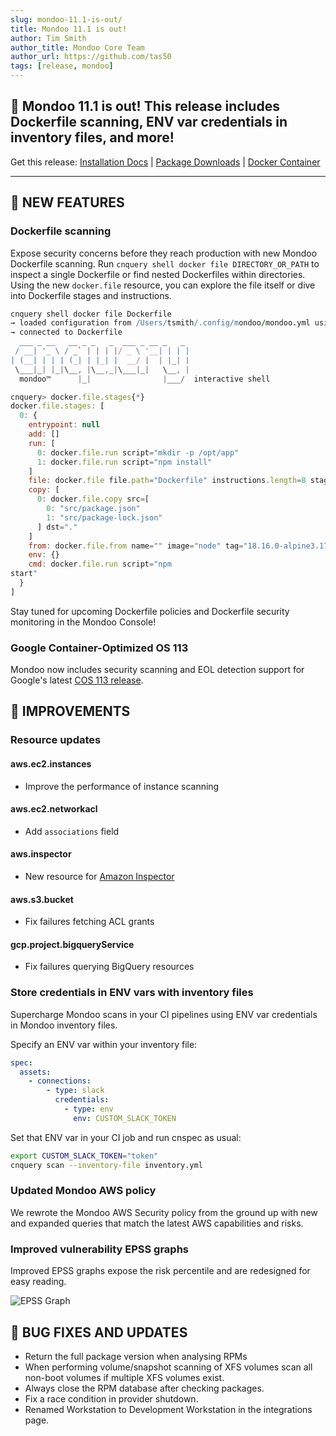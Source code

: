 ```yaml
---
slug: mondoo-11.1-is-out/
title: Mondoo 11.1 is out!
author: Tim Smith
author_title: Mondoo Core Team
author_url: https://github.com/tas50
tags: [release, mondoo]
---
```


## 🥳 Mondoo 11.1 is out! This release includes Dockerfile scanning, ENV var credentials in inventory files, and more!

Get this release: [Installation Docs](https://mondoo.com/docs/cnspec/) | [Package Downloads](https://releases.mondoo.com/cnspec/) | [Docker Container](https://hub.docker.com/r/mondoo/cnspec)

---

## 🎉 NEW FEATURES

### Dockerfile scanning

Expose security concerns before they reach production with new Mondoo Dockerfile scanning. Run `cnquery shell docker file DIRECTORY_OR_PATH` to inspect a single Dockerfile or find nested Dockerfiles within directories. Using the new `docker.file` resource, you can explore the file itself or dive into Dockerfile stages and instructions.

```coffee
cnquery shell docker file Dockerfile
→ loaded configuration from /Users/tsmith/.config/mondoo/mondoo.yml using source default
→ connected to Dockerfile
  ___ _ __   __ _ _   _  ___ _ __ _   _
 / __| '_ \ / _` | | | |/ _ \ '__| | | |
| (__| | | | (_| | |_| |  __/ |  | |_| |
 \___|_| |_|\__, |\__,_|\___|_|   \__, |
  mondoo™      |_|                |___/  interactive shell

cnquery> docker.file.stages{*}
docker.file.stages: [
  0: {
    entrypoint: null
    add: []
    run: [
      0: docker.file.run script="mkdir -p /opt/app"
      1: docker.file.run script="npm install"
    ]
    file: docker.file file.path="Dockerfile" instructions.length=8 stages.length=1
    copy: [
      0: docker.file.copy src=[
        0: "src/package.json"
        1: "src/package-lock.json"
      ] dst="."
    ]
    from: docker.file.from name="" image="node" tag="18.16.0-alpine3.17"
    env: {}
    cmd: docker.file.run script="npm
start"
  }
]
```

Stay tuned for upcoming Dockerfile policies and Dockerfile security monitoring in the Mondoo Console!

### Google Container-Optimized OS 113

Mondoo now includes security scanning and EOL detection support for Google's latest [COS 113 release](https://cloud.google.com/container-optimized-os/docs/release-notes/m113).

## 🧹 IMPROVEMENTS

### Resource updates

#### aws.ec2.instances

- Improve the performance of instance scanning

#### aws.ec2.networkacl

- Add `associations` field

#### aws.inspector

- New resource for [Amazon Inspector](https://mondoo.com/docs/mql/resources/aws-pack/aws.inspector/)

#### aws.s3.bucket

- Fix failures fetching ACL grants

#### gcp.project.bigqueryService

- Fix failures querying BigQuery resources

### Store credentials in ENV vars with inventory files

Supercharge Mondoo scans in your CI pipelines using ENV var credentials in Mondoo inventory files.

Specify an ENV var within your inventory file:

```yaml
spec:
  assets:
    - connections:
        - type: slack
          credentials:
            - type: env
              env: CUSTOM_SLACK_TOKEN
```

Set that ENV var in your CI job and run cnspec as usual:

```bash
export CUSTOM_SLACK_TOKEN="token"
cnquery scan --inventory-file inventory.yml
```

### Updated Mondoo AWS policy

We rewrote the Mondoo AWS Security policy from the ground up with new and expanded queries that match the latest AWS capabilities and risks.

### Improved vulnerability EPSS graphs

Improved EPSS graphs expose the risk percentile and are redesigned for easy reading.

![EPSS Graph](/img/releases/2024-04-23-mondoo-11.1-is-out/epss.png)

## 🐛 BUG FIXES AND UPDATES

- Return the full package version when analysing RPMs
- When performing volume/snapshot scanning of XFS volumes scan all non-boot volumes if multiple XFS volumes exist.
- Always close the RPM database after checking packages.
- Fix a race condition in provider shutdown.
- Renamed Workstation to Development Workstation in the integrations page.
